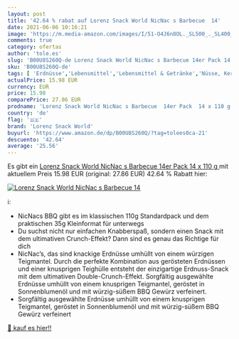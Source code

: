 ```yaml
---
layout: post
title: '42.64 % rabat auf Lorenz Snack World NicNac s Barbecue  14'
date: 2021-06-06 10:16:21
image: 'https://m.media-amazon.com/images/I/51-O4J6n8OL._SL500_._SL400_.jpg'
comments: true
category: ofertas
author: 'tole.es'
slug: 'B00U8S260Q-de Lorenz Snack World NicNac s Barbecue 14er Pack 14 x 110 g'
sku: 'B00U8S260Q-de'
tags: [ 'Erdnüsse','Lebensmittel','Lebensmittel & Getränke','Nüsse, Kerne & Samen','Süßigkeiten & Knabbereien','lorenz snack world', ]
actualPrice: 15.98 EUR
currency: EUR
price: 15.98
comparePrice: 27.86 EUR
prodname: 'Lorenz Snack World NicNac s Barbecue  14er Pack  14 x 110 g '
country: 'de'
flag: '🇩🇪'
brand: 'Lorenz Snack World'
buyurl: 'https://www.amazon.de/dp/B00U8S260Q/?tag=tolees0ca-21'
descuento: '42.64'
average: '25.56'
---
```


Es gibt ein [Lorenz Snack World NicNac s Barbecue  14er Pack  14 x 110 g ](https://www.amazon.de/dp/B00U8S260Q/?tag=tolees0ca-21) mit aktuellem Preis 15.98 EUR (original: 27.86 EUR) 42.64 % Rabatt hier:

[![Lorenz Snack World NicNac s Barbecue  14](https://m.media-amazon.com/images/I/51-O4J6n8OL._SL500_._SL400_.jpg)](https://www.amazon.de/dp/B00U8S260Q/?tag=tolees0ca-21)

ℹ️:

- NicNacs BBQ gibt es im klassischen 110g Standardpack und dem praktischen 35g Kleinformat für unterwegs
- Du suchst nicht nur einfachen Knabberspaß, sondern einen Snack mit dem ultimativen Crunch-Effekt? Dann sind es genau das Richtige für dich
- NicNac’s, das sind knackige Erdnüsse umhüllt von einem würzigen Teigmantel. Durch die perfekte Kombination aus gerösteten Erdnüssen und einer knusprigen Teighülle entsteht der einzigartige Erdnuss-Snack mit dem ultimativen Double-Crunch-Effekt. Sorgfältig ausgewählte Erdnüsse umhüllt von einem knusprigen Teigmantel, geröstet in Sonnenblumenöl und mit würzig-süßem BBQ Gewürz verfeinert.
- Sorgfältig ausgewählte Erdnüsse umhüllt von einem knusprigen Teigmantel, geröstet in Sonnenblumenöl und mit würzig-süßem BBQ Gewürz verfeinert

[🛒 kauf es hier!!](https://www.amazon.de/dp/B00U8S260Q/?tag=tolees0ca-21)
